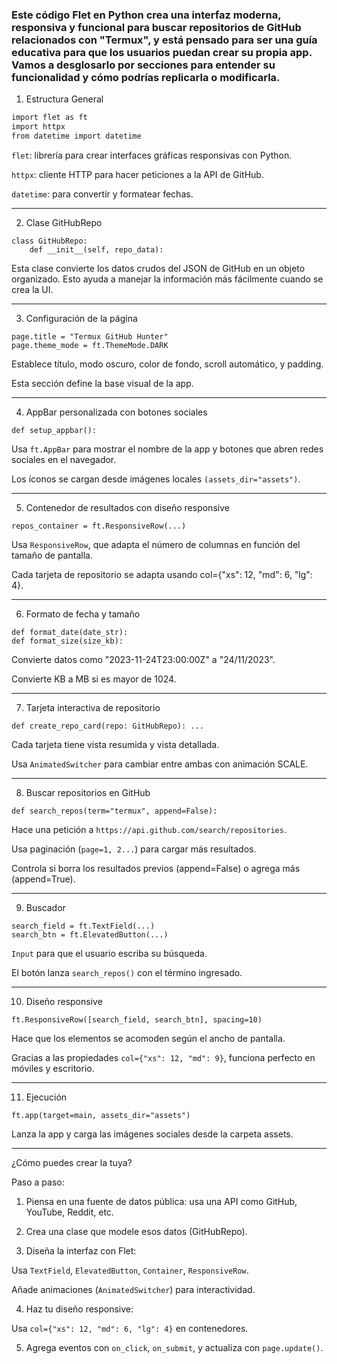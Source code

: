 
### Este código Flet en Python crea una interfaz moderna, responsiva y funcional para buscar repositorios de GitHub relacionados con "Termux", y está pensado para ser una guía educativa para que los usuarios puedan crear su propia app. Vamos a desglosarlo por secciones para entender su funcionalidad y cómo podrías replicarla o modificarla.


1. Estructura General

```bash
import flet as ft
import httpx
from datetime import datetime
```

`flet`: librería para crear interfaces gráficas responsivas con Python.

`httpx`: cliente HTTP para hacer peticiones a la API de GitHub.

`datetime`: para convertir y formatear fechas.



---

2. Clase GitHubRepo

```
class GitHubRepo:
    def __init__(self, repo_data):
```

Esta clase convierte los datos crudos del JSON de GitHub en un objeto organizado. Esto ayuda a manejar la información más fácilmente cuando se crea la UI.


---

3. Configuración de la página

```
page.title = "Termux GitHub Hunter"
page.theme_mode = ft.ThemeMode.DARK
```

Establece título, modo oscuro, color de fondo, scroll automático, y padding.

Esta sección define la base visual de la app.



---

4. AppBar personalizada con botones sociales

```
def setup_appbar():
```

Usa `ft.AppBar` para mostrar el nombre de la app y botones que abren redes sociales en el navegador.

Los íconos se cargan desde imágenes locales `(assets_dir="assets")`.



---

5. Contenedor de resultados con diseño responsive

```
repos_container = ft.ResponsiveRow(...)
```

Usa `ResponsiveRow`, que adapta el número de columnas en función del tamaño de pantalla.

Cada tarjeta de repositorio se adapta usando col={"xs": 12, "md": 6, "lg": 4}.



---

6. Formato de fecha y tamaño

```
def format_date(date_str):
def format_size(size_kb):
```

Convierte datos como "2023-11-24T23:00:00Z" a "24/11/2023".

Convierte KB a MB si es mayor de 1024.



---

7. Tarjeta interactiva de repositorio

```
def create_repo_card(repo: GitHubRepo): ...
```

Cada tarjeta tiene vista resumida y vista detallada.

Usa `AnimatedSwitcher` para cambiar entre ambas con animación SCALE.



---

8. Buscar repositorios en GitHub

```
def search_repos(term="termux", append=False):
```
Hace una petición a `https://api.github.com/search/repositories`.

Usa paginación (`page=1, 2...`) para cargar más resultados.

Controla si borra los resultados previos (append=False) o agrega más (append=True).



---

9. Buscador

```
search_field = ft.TextField(...)
search_btn = ft.ElevatedButton(...)
```

`Input` para que el usuario escriba su búsqueda.

El botón lanza `search_repos()` con el término ingresado.



---

10. Diseño responsive

```
ft.ResponsiveRow([search_field, search_btn], spacing=10)
```

Hace que los elementos se acomoden según el ancho de pantalla.

Gracias a las propiedades `col={"xs": 12, "md": 9}`, funciona perfecto en móviles y escritorio.

---

11. Ejecución

```
ft.app(target=main, assets_dir="assets")
```

Lanza la app y carga las imágenes sociales desde la carpeta assets.

---

¿Cómo puedes crear la tuya?

Paso a paso:

1. Piensa en una fuente de datos pública: usa una API como GitHub, YouTube, Reddit, etc.


2. Crea una clase que modele esos datos (GitHubRepo).


3. Diseña la interfaz con Flet:

Usa `TextField`, `ElevatedButton`, `Container`, `ResponsiveRow`.

Añade animaciones (`AnimatedSwitcher`) para interactividad.



4. Haz tu diseño responsive:

Usa `col={"xs": 12, "md": 6, "lg": 4}` en contenedores.



5. Agrega eventos con `on_click`, `on_submit`, y actualiza con `page.update()`.
